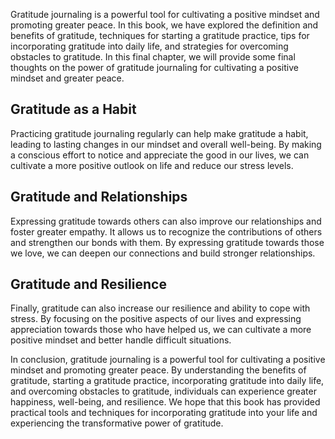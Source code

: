 
Gratitude journaling is a powerful tool for cultivating a positive mindset and promoting greater peace. In this book, we have explored the definition and benefits of gratitude, techniques for starting a gratitude practice, tips for incorporating gratitude into daily life, and strategies for overcoming obstacles to gratitude. In this final chapter, we will provide some final thoughts on the power of gratitude journaling for cultivating a positive mindset and greater peace.

Gratitude as a Habit
--------------------

Practicing gratitude journaling regularly can help make gratitude a habit, leading to lasting changes in our mindset and overall well-being. By making a conscious effort to notice and appreciate the good in our lives, we can cultivate a more positive outlook on life and reduce our stress levels.

Gratitude and Relationships
---------------------------

Expressing gratitude towards others can also improve our relationships and foster greater empathy. It allows us to recognize the contributions of others and strengthen our bonds with them. By expressing gratitude towards those we love, we can deepen our connections and build stronger relationships.

Gratitude and Resilience
------------------------

Finally, gratitude can also increase our resilience and ability to cope with stress. By focusing on the positive aspects of our lives and expressing appreciation towards those who have helped us, we can cultivate a more positive mindset and better handle difficult situations.

In conclusion, gratitude journaling is a powerful tool for cultivating a positive mindset and promoting greater peace. By understanding the benefits of gratitude, starting a gratitude practice, incorporating gratitude into daily life, and overcoming obstacles to gratitude, individuals can experience greater happiness, well-being, and resilience. We hope that this book has provided practical tools and techniques for incorporating gratitude into your life and experiencing the transformative power of gratitude.
